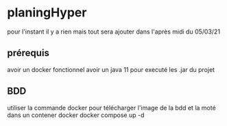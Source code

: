 # planingHyper

pour l'instant il y a rien mais tout sera ajouter dans l'après midi du 05/03/21

## prérequis

avoir un docker fonctionnel
avoir un java 11 pour executé les .jar du projet

## BDD
utiliser la commande docker pour télécharger l'image de la bdd et la moté dans un contener docker
docker compose up -d 
